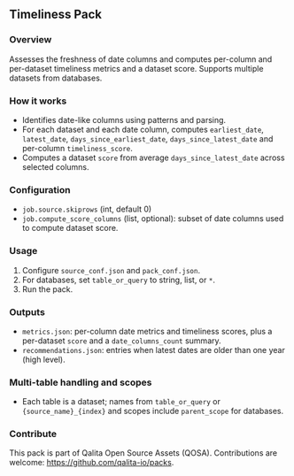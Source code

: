 ## Timeliness Pack

### Overview
Assesses the freshness of date columns and computes per-column and per-dataset timeliness metrics and a dataset score. Supports multiple datasets from databases.

### How it works
- Identifies date-like columns using patterns and parsing.
- For each dataset and each date column, computes `earliest_date`, `latest_date`, `days_since_earliest_date`, `days_since_latest_date` and per-column `timeliness_score`.
- Computes a dataset `score` from average `days_since_latest_date` across selected columns.

### Configuration
- `job.source.skiprows` (int, default 0)
- `job.compute_score_columns` (list, optional): subset of date columns used to compute dataset score.

### Usage
1) Configure `source_conf.json` and `pack_conf.json`.
2) For databases, set `table_or_query` to string, list, or `*`.
3) Run the pack.

### Outputs
- `metrics.json`: per-column date metrics and timeliness scores, plus a per-dataset `score` and a `date_columns_count` summary.
- `recommendations.json`: entries when latest dates are older than one year (high level).

### Multi-table handling and scopes
- Each table is a dataset; names from `table_or_query` or `{source_name}_{index}` and scopes include `parent_scope` for databases.

### Contribute
This pack is part of Qalita Open Source Assets (QOSA). Contributions are welcome: https://github.com/qalita-io/packs.
